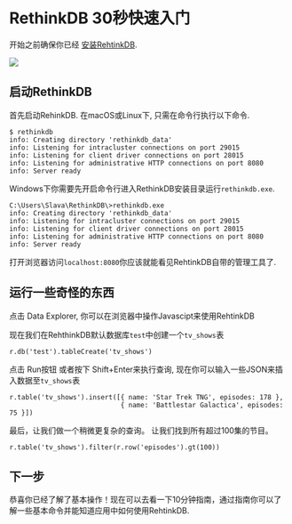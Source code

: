 # RethinkDB 30秒快速入门

<div class="infobox">
    开始之前确保你已经 <a href="/docs/1-0">安装RehtinkDB</a>.
</div>

<p>
    <img src="/DocsPages/images/quickstart.png" class="api_command_illustration">
</p>

## 启动RethinkDB

首先启动RehinkDB. 在macOS或Linux下, 只需在命令行执行以下命令.

```
$ rethinkdb
info: Creating directory 'rethinkdb_data'
info: Listening for intracluster connections on port 29015
info: Listening for client driver connections on port 28015
info: Listening for administrative HTTP connections on port 8080
info: Server ready
```

Windows下你需要先开启命令行进入RethinkDB安装目录运行`rethinkdb.exe`.
```
C:\Users\Slava\RethinkDB\>rethinkdb.exe
info: Creating directory 'rethinkdb_data'
info: Listening for intracluster connections on port 29015
info: Listening for client driver connections on port 28015
info: Listening for administrative HTTP connections on port 8080
info: Server ready
```

打开浏览器访问`localhost:8080`你应该就能看见RehtinkDB自带的管理工具了.

## 运行一些奇怪的东西

点击 Data Explorer, 你可以在浏览器中操作Javascipt来使用RehtinkDB

现在我们在RehthinkDB默认数据库`test`中创建一个`tv_shows`表
```
r.db('test').tableCreate('tv_shows')
```
点击 Run按钮 或者按下 Shift+Enter来执行查询, 现在你可以输入一些JSON来插入数据至`tv_shows`表
```
r.table('tv_shows').insert([{ name: 'Star Trek TNG', episodes: 178 },
                            { name: 'Battlestar Galactica', episodes: 75 }])
```
最后，让我们做一个稍微更复杂的查询。 让我们找到所有超过100集的节目。
```
r.table('tv_shows').filter(r.row('episodes').gt(100))
```

## 下一步

恭喜你已经了解了基本操作！现在可以去看一下10分钟指南，通过指南你可以了解一些基本命令并能知道应用中如何使用RehtinkDB.

